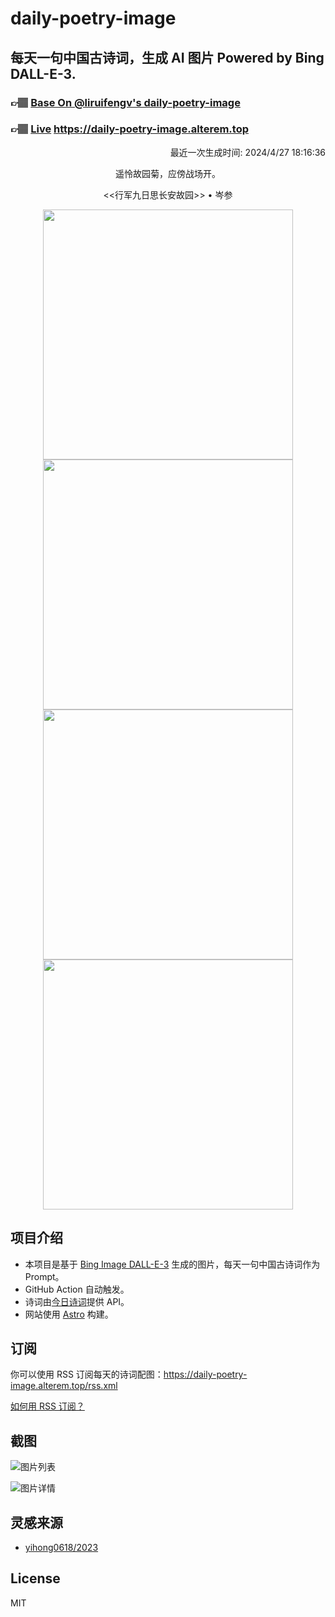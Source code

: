 
# daily-poetry-image

## 每天一句中国古诗词，生成 AI 图片 Powered by Bing DALL-E-3.

### 👉🏽 [Base On @liruifengv's daily-poetry-image](https://github.com/liruifengv/daily-poetry-image)

### 👉🏽 [Live](https://daily-poetry-image.alterem.top/) https://daily-poetry-image.alterem.top

<p align="right">
  最近一次生成时间: 2024/4/27 18:16:36
</p>
<p align="center">
遥怜故园菊，应傍战场开。
</p>
<p align="center">
<<行军九日思长安故园>> • 岑参
</p>
<p align="center">
<img src="https://tse2.mm.bing.net/th/id/OIG2.7_rSKp3rdYpqEDZ8D9t9" height="400" width="400" />
<img src="https://tse2.mm.bing.net/th/id/OIG2.pt.kBompbewEsEhMUOy0" height="400" width="400" />
<img src="https://tse3.mm.bing.net/th/id/OIG2.ONSrU.fq7yOpw_px7ECk" height="400" width="400" />
<img src="https://tse2.mm.bing.net/th/id/OIG2.iosPX5Dq8ZCvdXsnrtCh" height="400" width="400" />
</p>

## 项目介绍

-   本项目是基于 [Bing Image DALL-E-3](https://www.bing.com/images/create) 生成的图片，每天一句中国古诗词作为 Prompt。
-   GitHub Action 自动触发。
-   诗词由[今日诗词](https://www.jinrishici.com/)提供 API。
-   网站使用 [Astro](https://astro.build) 构建。

## 订阅

你可以使用 RSS 订阅每天的诗词配图：https://daily-poetry-image.alterem.top/rss.xml

[如何用 RSS 订阅？](https://zhuanlan.zhihu.com/p/55026716)

## 截图

![图片列表](./screenshots/Snipaste_2023-12-28_21-00-26.png)

![图片详情](./screenshots/Snipaste_2023-12-28_21-00-53.png)

## 灵感来源

-   [yihong0618/2023](https://github.com/yihong0618/2023)

## License

MIT
